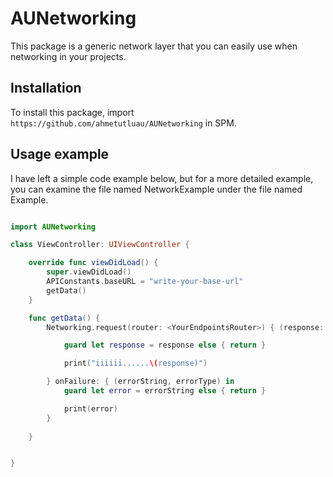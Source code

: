 # AUNetworking

This package is a generic network layer that you can easily use when networking in your projects.

## Installation

To install this package, import `https://github.com/ahmetutluau/AUNetworking` in SPM.

## Usage example

I have left a simple code example below, but for a more detailed example, you can examine the file named NetworkExample under the file named Example.

```swift

import AUNetworking

class ViewController: UIViewController {

    override func viewDidLoad() {
        super.viewDidLoad()
        APIConstants.baseURL = "write-your-base-url"
        getData()
    }

    func getData() {
        Networking.request(router: <YourEndpointsRouter>) { (response: <YourResponseModel>, errorString) in

            guard let response = response else { return }

            print("iiiiii......\(response)")

        } onFailure: { (errorString, errorType) in
            guard let error = errorString else { return }

            print(error)
        }
        
    }


}


```

